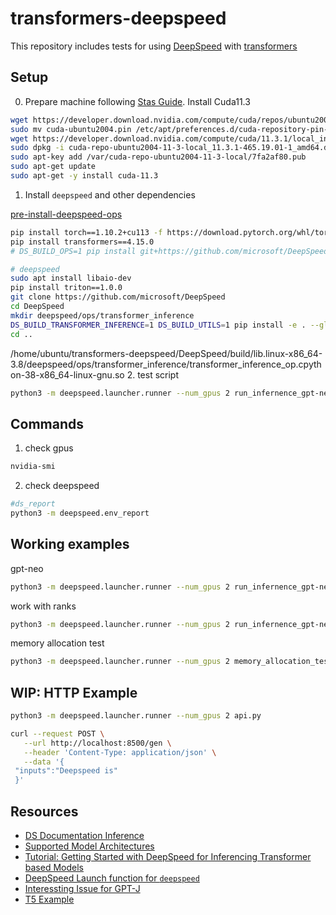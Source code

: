 # transformers-deepspeed

This repository includes tests for using [DeepSpeed](https://www.deepspeed.ai/) with [transformers](https://huggingface.co/docs/transformers/v4.16.2/en/main_classes/deepspeed#deepspeed-integration)


## Setup

0. Prepare machine following [Stas Guide](https://github.com/bigscience-workshop/Megatron-DeepSpeed/blob/main/.github/workflows/ci.md). Install Cuda11.3
```bash
wget https://developer.download.nvidia.com/compute/cuda/repos/ubuntu2004/x86_64/cuda-ubuntu2004.pin
sudo mv cuda-ubuntu2004.pin /etc/apt/preferences.d/cuda-repository-pin-600
wget https://developer.download.nvidia.com/compute/cuda/11.3.1/local_installers/cuda-repo-ubuntu2004-11-3-local_11.3.1-465.19.01-1_amd64.deb
sudo dpkg -i cuda-repo-ubuntu2004-11-3-local_11.3.1-465.19.01-1_amd64.deb
sudo apt-key add /var/cuda-repo-ubuntu2004-11-3-local/7fa2af80.pub
sudo apt-get update
sudo apt-get -y install cuda-11.3
```

1. Install `deepspeed` and other dependencies 

[pre-install-deepspeed-ops](https://www.deepspeed.ai/tutorials/advanced-install/#pre-install-deepspeed-ops)

```bash
pip install torch==1.10.2+cu113 -f https://download.pytorch.org/whl/torch_stable.html
pip install transformers==4.15.0
# DS_BUILD_OPS=1 pip install git+https://github.com/microsoft/DeepSpeed.git

# deepspeed 
sudo apt install libaio-dev
pip install triton==1.0.0
git clone https://github.com/microsoft/DeepSpeed
cd DeepSpeed
mkdir deepspeed/ops/transformer_inference
DS_BUILD_TRANSFORMER_INFERENCE=1 DS_BUILD_UTILS=1 pip install -e . --global-option="build_ext" --global-option="-j8" --no-cache -v --disable-pip-version-check 2>&1 | tee build.log
cd ..
```
/home/ubuntu/transformers-deepspeed/DeepSpeed/build/lib.linux-x86_64-3.8/deepspeed/ops/transformer_inference/transformer_inference_op.cpython-38-x86_64-linux-gnu.so
2. test script
```bash
python3 -m deepspeed.launcher.runner --num_gpus 2 run_infernence_gpt-neo.py
```

## Commands 

1. check gpus
```bash
nvidia-smi
```
2. check deepspeed
```bash
#ds_report
python3 -m deepspeed.env_report
```

## Working examples

gpt-neo
```bash
python3 -m deepspeed.launcher.runner --num_gpus 2 run_infernence_gpt-neo.py
```

work with ranks
```bash
python3 -m deepspeed.launcher.runner --num_gpus 2 run_infernence_gpt-neo.py
```

memory allocation test
```bash
python3 -m deepspeed.launcher.runner --num_gpus 2 memory_allocation_test.py
```

## WIP: HTTP Example

```bash
python3 -m deepspeed.launcher.runner --num_gpus 2 api.py
```

```bash
curl --request POST \
   --url http://localhost:8500/gen \
   --header 'Content-Type: application/json' \
   --data '{
 "inputs":"Deepspeed is"
 }'
```

## Resources

* [DS Documentation Inference](https://deepspeed.readthedocs.io/en/latest/inference-init.html)
* [Supported Model Architectures](https://github.com/microsoft/DeepSpeed/blob/master/deepspeed/module_inject/replace_policy.py)
* [Tutorial: Getting Started with DeepSpeed for Inferencing Transformer based Models](https://www.deepspeed.ai/tutorials/inference-tutorial/)
* [DeepSpeed Launch function for `deepspeed`](https://github.com/microsoft/DeepSpeed/blob/dac9056e13ded1f931171c5f2461761c89fe2595/deepspeed/launcher/launch.py#L90)
* [Interessting Issue for GPT-J](https://github.com/microsoft/DeepSpeed/issues/1332) 
* [T5 Example](https://github.com/microsoft/DeepSpeed/pull/1711/files) 